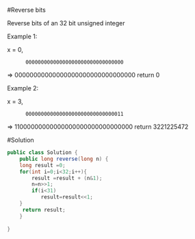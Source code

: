 #Reverse bits

Reverse bits of an 32 bit unsigned integer

Example 1:

x = 0,

          00000000000000000000000000000000  
=>        00000000000000000000000000000000
return 0

Example 2:

x = 3,

          00000000000000000000000000000011 
=>        11000000000000000000000000000000
return 3221225472


#Solution
```java
public class Solution {
	public long reverse(long n) {
	long result =0;
	for(int i=0;i<32;i++){
	    result =result + (n&1);
	    n=n>>1;
	    if(i<31)
	       result=result<<1;
	}
	 return result;   
	}
 	
}



```

